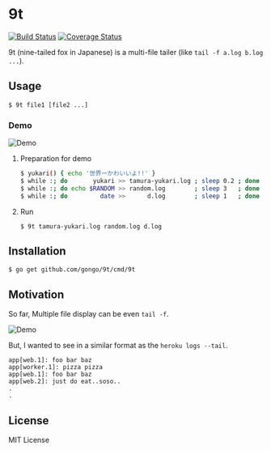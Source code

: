 9t
==============================

[![Build Status](https://travis-ci.org/gongo/9t.svg?branch=master)](https://travis-ci.org/gongo/9t)
[![Coverage Status](https://coveralls.io/repos/gongo/9t/badge.svg?branch=master)](https://coveralls.io/r/gongo/9t?branch=master)

9t (nine-tailed fox in Japanese) is a multi-file tailer (like `tail -f a.log b.log ...`).

Usage
------------------------------

```
$ 9t file1 [file2 ...]
```

### Demo

![Demo](./images/9t.gif)

1. Preparation for demo

    ```sh
    $ yukari() { echo '世界一かわいいよ!!' }
    $ while :; do       yukari >> tamura-yukari.log ; sleep 0.2 ; done
    $ while :; do echo $RANDOM >> random.log        ; sleep 3   ; done
    $ while :; do         date >>      d.log        ; sleep 1   ; done
    ```

1. Run

    ```
    $ 9t tamura-yukari.log random.log d.log
    ```

Installation
------------------------------

```
$ go get github.com/gongo/9t/cmd/9t
```

Motivation
------------------------------

So far, Multiple file display can be even `tail -f`.

![Demo](./images/tailf.gif)

But, I wanted to see in a similar format as the `heroku logs --tail`.

```
app[web.1]: foo bar baz
app[worker.1]: pizza pizza
app[web.1]: foo bar baz
app[web.2]: just do eat..soso..
.
.
```

License
------------------------------

MIT License
